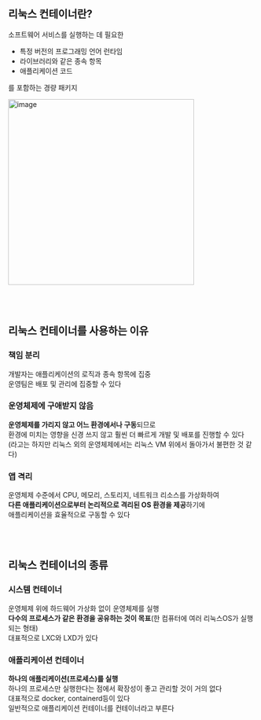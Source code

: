 ## 리눅스 컨테이너란?
소프트웨어 서비스를 실행하는 데 필요한 
- 특정 버전의 프로그래밍 언어 런타임 
- 라이브러리와 같은 종속 항목 
- 애플리케이션 코드

를 포함하는 경량 패키지

<img width="378" alt="image" src="https://github.com/dik654/Kubernetes_study/assets/33992354/4484e5b2-4d16-476b-bfe5-20f0a351f3d7">

<br/><br/>

## 리눅스 컨테이너를 사용하는 이유
### 책임 분리
개발자는 애플리케이션의 로직과 종속 항목에 집중<br/>
운영팀은 배포 및 관리에 집중할 수 있다

### 운영체제에 구애받지 않음
**운영체제를 가리지 않고 어느 환경에서나 구동**되므로<br/>
환경에 미치는 영향을 신경 쓰지 않고 훨씬 더 빠르게 개발 및 배포를 진행할 수 있다<br/>
(라고는 하지만 리눅스 외의 운영체제에서는 리눅스 VM 위에서 돌아가서 불편한 것 같다)

### 앱 격리
운영체제 수준에서 CPU, 메모리, 스토리지, 네트워크 리소스를 가상화하여<br/>
**다른 애플리케이션으로부터 논리적으로 격리된 OS 환경을 제공**하기에<br/>
애플리케이션을 효율적으로 구동할 수 있다

<br/><br/>

## 리눅스 컨테이너의 종류
### 시스템 컨테이너
운영체제 위에 하드웨어 가상화 없이 운영체제를 실행<br/>
**다수의 프로세스가 같은 환경을 공유하는 것이 목표**(한 컴퓨터에 여러 리눅스OS가 실행되는 형태)<br/>
대표적으로 LXC와 LXD가 있다

### 애플리케이션 컨테이너
**하나의 애플리케이션(프로세스)를 실행**<br/>
하나의 프로세스만 실행한다는 점에서 확장성이 좋고 관리할 것이 거의 없다<br/>
대표적으로 docker, containerd등이 있다<br/>
일반적으로 애플리케이션 컨테이너를 컨테이너라고 부른다
